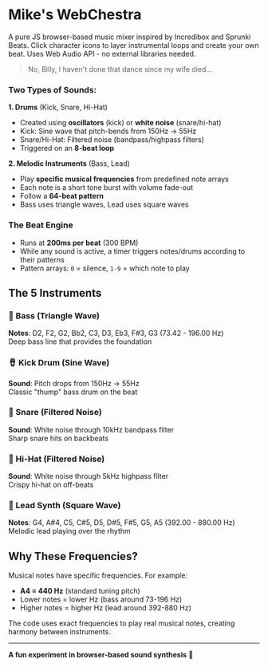# Mike's WebChestra

A pure JS browser-based music mixer inspired by Incredibox and Sprunki Beats. Click character icons to layer instrumental loops and create your own beat. Uses Web Audio API - no external libraries needed.

> No, Billy, I haven't done that dance since my wife died...

### Two Types of Sounds:

**1. Drums** (Kick, Snare, Hi-Hat)
- Created using **oscillators** (kick) or **white noise** (snare/hi-hat)
- Kick: Sine wave that pitch-bends from 150Hz → 55Hz
- Snare/Hi-Hat: Filtered noise (bandpass/highpass filters)
- Triggered on an **8-beat loop**

**2. Melodic Instruments** (Bass, Lead)
- Play **specific musical frequencies** from predefined note arrays
- Each note is a short tone burst with volume fade-out
- Follow a **64-beat pattern**
- Bass uses triangle waves, Lead uses square waves

### The Beat Engine

- Runs at **200ms per beat** (300 BPM)
- While any sound is active, a timer triggers notes/drums according to their patterns
- Pattern arrays: `0` = silence, `1-9` = which note to play

## The 5 Instruments

### 🎸 Bass (Triangle Wave)
**Notes**: D2, F2, G2, Bb2, C3, D3, Eb3, F#3, G3 (73.42 - 196.00 Hz)  
Deep bass line that provides the foundation

### 🪘 Kick Drum (Sine Wave)
**Sound**: Pitch drops from 150Hz → 55Hz  
Classic "thump" bass drum on the beat

### 🥁 Snare (Filtered Noise)
**Sound**: White noise through 10kHz bandpass filter  
Sharp snare hits on backbeats

### 🪇 Hi-Hat (Filtered Noise)
**Sound**: White noise through 5kHz highpass filter  
Crispy hi-hat on off-beats

### 🎹 Lead Synth (Square Wave)
**Notes**: G4, A#4, C5, C#5, D5, D#5, F#5, G5, A5 (392.00 - 880.00 Hz)  
Melodic lead playing over the rhythm

## Why These Frequencies?

Musical notes have specific frequencies. For example:
- **A4 = 440 Hz** (standard tuning pitch)
- Lower notes = lower Hz (bass around 73-196 Hz)
- Higher notes = higher Hz (lead around 392-880 Hz)

The code uses exact frequencies to play real musical notes, creating harmony between instruments.

---

**A fun experiment in browser-based sound synthesis** 🎵